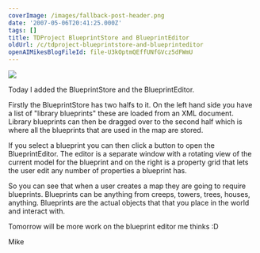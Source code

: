 ```yaml
---
coverImage: /images/fallback-post-header.png
date: '2007-05-06T20:41:25.000Z'
tags: []
title: TDProject BlueprintStore and BlueprintEditor
oldUrl: /c/tdproject-blueprintstore-and-blueprinteditor
openAIMikesBlogFileId: file-U3kOptmQEffUNfGVcz5dFWmU
---
```


![](https://www.mikecann.co.uk/Work/TDProject/engine03.png)

Today I added the BlueprintStore and the BlueprintEditor.

<!-- more -->

Firstly the BlueprintStore has two halfs to it. On the left hand side you have a list of "library blueprints" these are loaded from an XML document. Library blueprints can then be dragged over to the second half which is where all the blueprints that are used in the map are stored.

If you select a blueprint you can then click a button to open the BlueprintEditor. The editor is a separate window with a rotating view of the current model for the blueprint and on the right is a property grid that lets the user edit any number of properties a blueprint has.

So you can see that when a user creates a map they are going to require blueprints. Blueprints can be anything from creeps, towers, trees, houses, anything. Blueprints are the actual objects that that you place in the world and interact with.

Tomorrow will be more work on the blueprint editor me thinks :D

Mike

